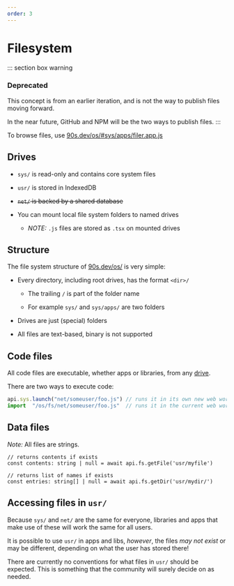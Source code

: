 ```yaml
---
order: 3
---
```


# Filesystem

::: section box warning
### Deprecated

This concept is from an earlier iteration,
and is not the way to publish files moving forward.

In the near future, GitHub and NPM will be the two ways to publish files.
:::

To browse files, use [90s.dev/os/#sys/apps/filer.app.js](/os/#sys/apps/filer.app.js)


## Drives

* `sys/` is read-only and contains core system files

* `usr/` is stored in IndexedDB

* ~~`net/` is backed by a shared database~~

* You can mount local file system folders to named drives

  * *NOTE:* `.js` files are stored as `.tsx` on mounted drives


## Structure

The file system structure of [90s.dev/os/](/os/) is very simple:

* Every directory, including root drives, has the format `<dir>/`

  * The trailing `/` is part of the folder name

  * For example `sys/` and `sys/apps/` are two folders

* Drives are just (special) folders

* All files are text-based, binary is not supported


## Code files

All code files are executable, whether apps or libraries, from any [drive](#drives).

There are two ways to execute code:

```ts
api.sys.launch("net/someuser/foo.js") // runs it in its own new web worker
import  "/os/fs/net/someuser/foo.js"  // runs it in the current web worker
```


## Data files

*Note:* All files are strings.

```tsx
// returns contents if exists
const contents: string | null = await api.fs.getFile('usr/myfile')

// returns list of names if exists
const entries: string[] | null = await api.fs.getDir('usr/mydir/')
```


## Accessing files in `usr/`

Because `sys/` and `net/` are the same for everyone,
libraries and apps that make use of these will work
the same for all users.

It is possible to use `usr/` in apps and libs, *however*,
the files *may not exist* or may be different, depending
on what the user has stored there!

There are currently no conventions for what files in
`usr/` should be expected. This is something that
the community will surely decide on as needed.
